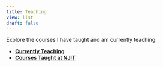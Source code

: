 ```yaml
---
title: Teaching
view: list
draft: false
---
```


Explore the courses I have taught and am currently teaching:

- [**Currently Teaching**](/teaching/ramapo/)
- [**Courses Taught at NJIT**](/teaching/njit/)
